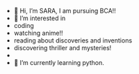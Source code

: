 - 👋 Hi, I’m SARA, I am pursuing BCA!!
- 👀 I’m interested in
-  coding  
-  watching anime!!
-  reading about discoveries and inventions
-  discovering thriller and mysteries!
-  
- 🌱 I’m currently learning python.


<!---
saranegi/saranegi is a ✨ special ✨ repository because its `README.md` (this file) appears on your GitHub profile.
You can click the Preview link to take a look at your changes.
--->
